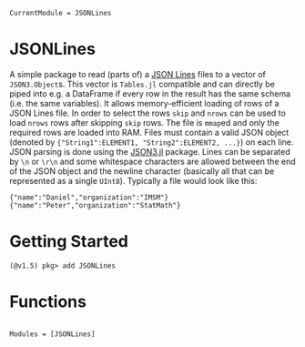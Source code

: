 ```@meta
CurrentModule = JSONLines
```

# JSONLines

A simple package to read (parts of) a [JSON Lines](http://jsonlines.org/) files to a vector of `JSON3.Object`s. This vector is `Tables.jl` compatible and can directly be piped into e.g. a DataFrame if every row in the result has the same schema (i.e. the same variables). It allows memory-efficient loading of rows of a JSON Lines file. In order to select the rows `skip` and `nrows` can be used to load `nrows` rows after skipping `skip` rows. The file is `mmap`ed and only the required rows are loaded into RAM. Files must contain a valid JSON object (denoted by `{"String1":ELEMENT1, "String2":ELEMENT2, ...}`) on each line. JSON parsing is done using the [JSON3.jl](https://github.com/quinnj/JSON3.jl) package. Lines can be separated by `\n` or `\r\n` and some whitespace characters are allowed between the end of the JSON object and the newline character (basically all that can be represented as a single `UInt8`). Typically a file would look like this: 
```
{"name":"Daniel","organization":"IMSM"}
{"name":"Peter","organization":"StatMath"}
```

# Getting Started

```julia-repl
(@v1.5) pkg> add JSONLines
```

# Functions

```@index
```

```@autodocs
Modules = [JSONLines]
```
